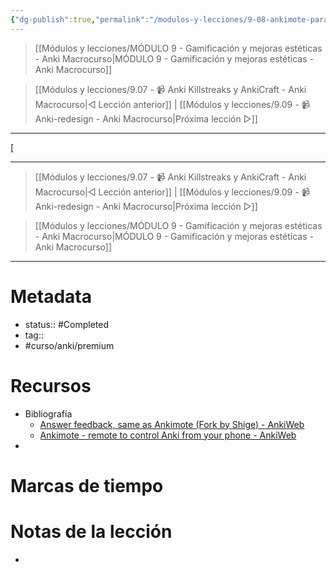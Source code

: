 ```yaml
---
{"dg-publish":true,"permalink":"/modulos-y-lecciones/9-08-ankimote-para-controlar-desde-el-movil-anki-anki-macrocurso/","noteIcon":"","updated":"2024-05-21T22:14:08.054+02:00"}
---
```



> [[Módulos y lecciones/MÓDULO 9 - Gamificación y mejoras estéticas - Anki Macrocurso\|MÓDULO 9 - Gamificación y mejoras estéticas - Anki Macrocurso]]

> [[Módulos y lecciones/9.07 - 📹 Anki Killstreaks y AnkiCraft - Anki Macrocurso\|◁ Lección anterior]] | [[Módulos y lecciones/9.09 - 📹 Anki-redesign - Anki Macrocurso\|Próxima lección ▷]]

---

[


---


> [[Módulos y lecciones/9.07 - 📹 Anki Killstreaks y AnkiCraft - Anki Macrocurso\|◁ Lección anterior]] | [[Módulos y lecciones/9.09 - 📹 Anki-redesign - Anki Macrocurso\|Próxima lección ▷]]

> [[Módulos y lecciones/MÓDULO 9 - Gamificación y mejoras estéticas - Anki Macrocurso\|MÓDULO 9 - Gamificación y mejoras estéticas - Anki Macrocurso]]

---

# Metadata
- status:: #Completed 
- tag:: 
- #curso/anki/premium  

# Recursos
- Bibliografía
	- [Answer feedback, same as Ankimote (Fork by Shige) - AnkiWeb](https://ankiweb.net/shared/info/149004221)
	- [Ankimote - remote to control Anki from your phone - AnkiWeb](https://ankiweb.net/shared/info/724185003)
- 

# Marcas de tiempo


# Notas de la lección
- 
